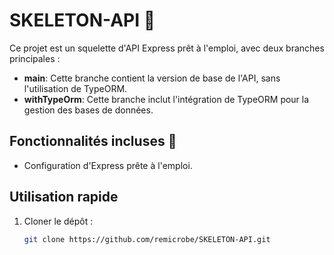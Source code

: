 # SKELETON-API 🦴

Ce projet est un squelette d'API Express prêt à l'emploi, avec deux branches principales :

- **main**: Cette branche contient la version de base de l'API, sans l'utilisation de TypeORM.
- **withTypeOrm**: Cette branche inclut l'intégration de TypeORM pour la gestion des bases de données.

## Fonctionnalités incluses 🚀

- Configuration d'Express prête à l'emploi.

## Utilisation rapide

1. Cloner le dépôt :

   ```bash
   git clone https://github.com/remicrobe/SKELETON-API.git
